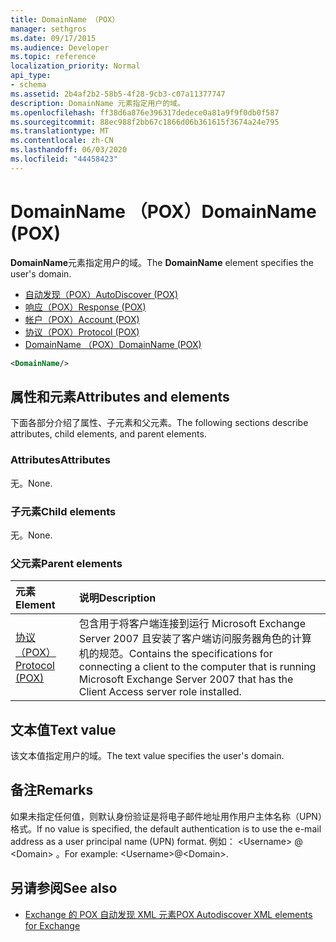 ```yaml
---
title: DomainName （POX）
manager: sethgros
ms.date: 09/17/2015
ms.audience: Developer
ms.topic: reference
localization_priority: Normal
api_type:
- schema
ms.assetid: 2b4af2b2-58b5-4f28-9cb3-c07a11377747
description: DomainName 元素指定用户的域。
ms.openlocfilehash: ff38d6a876e396317dedece0a81a9f9f0db0f587
ms.sourcegitcommit: 88ec988f2bb67c1866d06b361615f3674a24e795
ms.translationtype: MT
ms.contentlocale: zh-CN
ms.lasthandoff: 06/03/2020
ms.locfileid: "44458423"
---
```

# <a name="domainname-pox"></a><span data-ttu-id="c6e82-103">DomainName （POX）</span><span class="sxs-lookup"><span data-stu-id="c6e82-103">DomainName (POX)</span></span>

<span data-ttu-id="c6e82-104">**DomainName**元素指定用户的域。</span><span class="sxs-lookup"><span data-stu-id="c6e82-104">The **DomainName** element specifies the user's domain.</span></span> 
  
- [<span data-ttu-id="c6e82-105">自动发现（POX）</span><span class="sxs-lookup"><span data-stu-id="c6e82-105">AutoDiscover (POX)</span></span>](autodiscover-pox.md)  
- [<span data-ttu-id="c6e82-106">响应（POX）</span><span class="sxs-lookup"><span data-stu-id="c6e82-106">Response (POX)</span></span>](response-pox.md)  
- [<span data-ttu-id="c6e82-107">帐户（POX）</span><span class="sxs-lookup"><span data-stu-id="c6e82-107">Account (POX)</span></span>](account-pox.md) 
- [<span data-ttu-id="c6e82-108">协议（POX）</span><span class="sxs-lookup"><span data-stu-id="c6e82-108">Protocol (POX)</span></span>](protocol-pox.md) 
- [<span data-ttu-id="c6e82-109">DomainName （POX）</span><span class="sxs-lookup"><span data-stu-id="c6e82-109">DomainName (POX)</span></span>](domainname-pox.md)
  
```xml
<DomainName/>
```

## <a name="attributes-and-elements"></a><span data-ttu-id="c6e82-110">属性和元素</span><span class="sxs-lookup"><span data-stu-id="c6e82-110">Attributes and elements</span></span>

<span data-ttu-id="c6e82-111">下面各部分介绍了属性、子元素和父元素。</span><span class="sxs-lookup"><span data-stu-id="c6e82-111">The following sections describe attributes, child elements, and parent elements.</span></span>
  
### <a name="attributes"></a><span data-ttu-id="c6e82-112">Attributes</span><span class="sxs-lookup"><span data-stu-id="c6e82-112">Attributes</span></span>

<span data-ttu-id="c6e82-113">无。</span><span class="sxs-lookup"><span data-stu-id="c6e82-113">None.</span></span>
  
### <a name="child-elements"></a><span data-ttu-id="c6e82-114">子元素</span><span class="sxs-lookup"><span data-stu-id="c6e82-114">Child elements</span></span>

<span data-ttu-id="c6e82-115">无。</span><span class="sxs-lookup"><span data-stu-id="c6e82-115">None.</span></span>
  
### <a name="parent-elements"></a><span data-ttu-id="c6e82-116">父元素</span><span class="sxs-lookup"><span data-stu-id="c6e82-116">Parent elements</span></span>

|<span data-ttu-id="c6e82-117">**元素**</span><span class="sxs-lookup"><span data-stu-id="c6e82-117">**Element**</span></span>|<span data-ttu-id="c6e82-118">**说明**</span><span class="sxs-lookup"><span data-stu-id="c6e82-118">**Description**</span></span>|
|:-----|:-----|
|[<span data-ttu-id="c6e82-119">协议（POX）</span><span class="sxs-lookup"><span data-stu-id="c6e82-119">Protocol (POX)</span></span>](protocol-pox.md) <br/> |<span data-ttu-id="c6e82-120">包含用于将客户端连接到运行 Microsoft Exchange Server 2007 且安装了客户端访问服务器角色的计算机的规范。</span><span class="sxs-lookup"><span data-stu-id="c6e82-120">Contains the specifications for connecting a client to the computer that is running Microsoft Exchange Server 2007 that has the Client Access server role installed.</span></span>  <br/> |
   
## <a name="text-value"></a><span data-ttu-id="c6e82-121">文本值</span><span class="sxs-lookup"><span data-stu-id="c6e82-121">Text value</span></span>

<span data-ttu-id="c6e82-122">该文本值指定用户的域。</span><span class="sxs-lookup"><span data-stu-id="c6e82-122">The text value specifies the user's domain.</span></span>
  
## <a name="remarks"></a><span data-ttu-id="c6e82-123">备注</span><span class="sxs-lookup"><span data-stu-id="c6e82-123">Remarks</span></span>

<span data-ttu-id="c6e82-124">如果未指定任何值，则默认身份验证是将电子邮件地址用作用户主体名称（UPN）格式。</span><span class="sxs-lookup"><span data-stu-id="c6e82-124">If no value is specified, the default authentication is to use the e-mail address as a user principal name (UPN) format.</span></span> <span data-ttu-id="c6e82-125">例如： \<Username\> @ \<Domain\> 。</span><span class="sxs-lookup"><span data-stu-id="c6e82-125">For example: \<Username\>@\<Domain\>.</span></span>
  
## <a name="see-also"></a><span data-ttu-id="c6e82-126">另请参阅</span><span class="sxs-lookup"><span data-stu-id="c6e82-126">See also</span></span>

- [<span data-ttu-id="c6e82-127">Exchange 的 POX 自动发现 XML 元素</span><span class="sxs-lookup"><span data-stu-id="c6e82-127">POX Autodiscover XML elements for Exchange</span></span>](pox-autodiscover-xml-elements-for-exchange.md)

